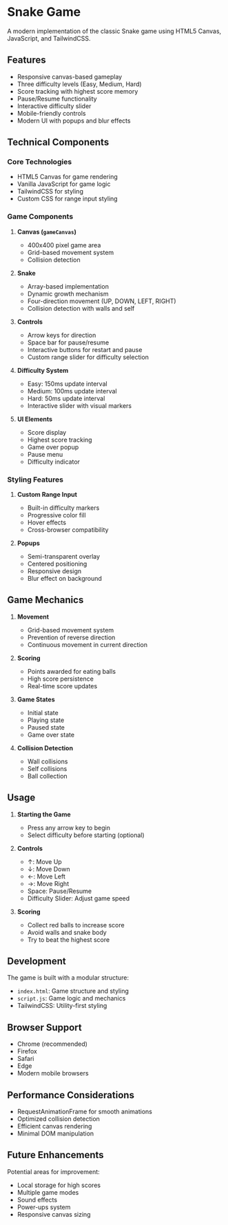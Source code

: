 # Snake Game

A modern implementation of the classic Snake game using HTML5 Canvas, JavaScript, and TailwindCSS.

## Features

- Responsive canvas-based gameplay
- Three difficulty levels (Easy, Medium, Hard)
- Score tracking with highest score memory
- Pause/Resume functionality
- Interactive difficulty slider
- Mobile-friendly controls
- Modern UI with popups and blur effects

## Technical Components

### Core Technologies
- HTML5 Canvas for game rendering
- Vanilla JavaScript for game logic
- TailwindCSS for styling
- Custom CSS for range input styling

### Game Components

1. **Canvas (`gameCanvas`)**
   - 400x400 pixel game area
   - Grid-based movement system
   - Collision detection

2. **Snake**
   - Array-based implementation
   - Dynamic growth mechanism
   - Four-direction movement (UP, DOWN, LEFT, RIGHT)
   - Collision detection with walls and self

3. **Controls**
   - Arrow keys for direction
   - Space bar for pause/resume
   - Interactive buttons for restart and pause
   - Custom range slider for difficulty selection

4. **Difficulty System**
   - Easy: 150ms update interval
   - Medium: 100ms update interval
   - Hard: 50ms update interval
   - Interactive slider with visual markers

5. **UI Elements**
   - Score display
   - Highest score tracking
   - Game over popup
   - Pause menu
   - Difficulty indicator

### Styling Features

1. **Custom Range Input**
   - Built-in difficulty markers
   - Progressive color fill
   - Hover effects
   - Cross-browser compatibility

2. **Popups**
   - Semi-transparent overlay
   - Centered positioning
   - Responsive design
   - Blur effect on background

## Game Mechanics

1. **Movement**
   - Grid-based movement system
   - Prevention of reverse direction
   - Continuous movement in current direction

2. **Scoring**
   - Points awarded for eating balls
   - High score persistence
   - Real-time score updates

3. **Game States**
   - Initial state
   - Playing state
   - Paused state
   - Game over state

4. **Collision Detection**
   - Wall collisions
   - Self collisions
   - Ball collection

## Usage

1. **Starting the Game**
   - Press any arrow key to begin
   - Select difficulty before starting (optional)

2. **Controls**
   - ↑: Move Up
   - ↓: Move Down
   - ←: Move Left
   - →: Move Right
   - Space: Pause/Resume
   - Difficulty Slider: Adjust game speed

3. **Scoring**
   - Collect red balls to increase score
   - Avoid walls and snake body
   - Try to beat the highest score

## Development

The game is built with a modular structure:
- `index.html`: Game structure and styling
- `script.js`: Game logic and mechanics
- TailwindCSS: Utility-first styling

## Browser Support

- Chrome (recommended)
- Firefox
- Safari
- Edge
- Modern mobile browsers

## Performance Considerations

- RequestAnimationFrame for smooth animations
- Optimized collision detection
- Efficient canvas rendering
- Minimal DOM manipulation

## Future Enhancements

Potential areas for improvement:
- Local storage for high scores
- Multiple game modes
- Sound effects
- Power-ups system
- Responsive canvas sizing 